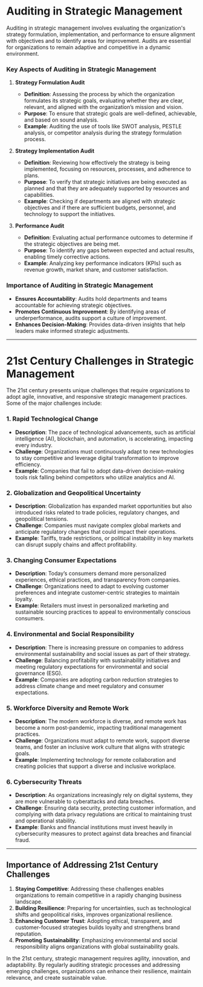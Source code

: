 # Auditing in Strategic Management

Auditing in strategic management involves evaluating the organization's strategy formulation, implementation, and performance to ensure alignment with objectives and to identify areas for improvement. Audits are essential for organizations to remain adaptive and competitive in a dynamic environment.

### Key Aspects of Auditing in Strategic Management

1. **Strategy Formulation Audit**
   - **Definition**: Assessing the process by which the organization formulates its strategic goals, evaluating whether they are clear, relevant, and aligned with the organization’s mission and vision.
   - **Purpose**: To ensure that strategic goals are well-defined, achievable, and based on sound analysis.
   - **Example**: Auditing the use of tools like SWOT analysis, PESTLE analysis, or competitor analysis during the strategy formulation process.

2. **Strategy Implementation Audit**
   - **Definition**: Reviewing how effectively the strategy is being implemented, focusing on resources, processes, and adherence to plans.
   - **Purpose**: To verify that strategic initiatives are being executed as planned and that they are adequately supported by resources and capabilities.
   - **Example**: Checking if departments are aligned with strategic objectives and if there are sufficient budgets, personnel, and technology to support the initiatives.

3. **Performance Audit**
   - **Definition**: Evaluating actual performance outcomes to determine if the strategic objectives are being met.
   - **Purpose**: To identify any gaps between expected and actual results, enabling timely corrective actions.
   - **Example**: Analyzing key performance indicators (KPIs) such as revenue growth, market share, and customer satisfaction.

### Importance of Auditing in Strategic Management

- **Ensures Accountability**: Audits hold departments and teams accountable for achieving strategic objectives.
- **Promotes Continuous Improvement**: By identifying areas of underperformance, audits support a culture of improvement.
- **Enhances Decision-Making**: Provides data-driven insights that help leaders make informed strategic adjustments.

---

# 21st Century Challenges in Strategic Management

The 21st century presents unique challenges that require organizations to adopt agile, innovative, and responsive strategic management practices. Some of the major challenges include:

### 1. Rapid Technological Change

- **Description**: The pace of technological advancements, such as artificial intelligence (AI), blockchain, and automation, is accelerating, impacting every industry.
- **Challenge**: Organizations must continuously adapt to new technologies to stay competitive and leverage digital transformation to improve efficiency.
- **Example**: Companies that fail to adopt data-driven decision-making tools risk falling behind competitors who utilize analytics and AI.

### 2. Globalization and Geopolitical Uncertainty

- **Description**: Globalization has expanded market opportunities but also introduced risks related to trade policies, regulatory changes, and geopolitical tensions.
- **Challenge**: Companies must navigate complex global markets and anticipate regulatory changes that could impact their operations.
- **Example**: Tariffs, trade restrictions, or political instability in key markets can disrupt supply chains and affect profitability.

### 3. Changing Consumer Expectations

- **Description**: Today’s consumers demand more personalized experiences, ethical practices, and transparency from companies.
- **Challenge**: Organizations need to adapt to evolving customer preferences and integrate customer-centric strategies to maintain loyalty.
- **Example**: Retailers must invest in personalized marketing and sustainable sourcing practices to appeal to environmentally conscious consumers.

### 4. Environmental and Social Responsibility

- **Description**: There is increasing pressure on companies to address environmental sustainability and social issues as part of their strategy.
- **Challenge**: Balancing profitability with sustainability initiatives and meeting regulatory expectations for environmental and social governance (ESG).
- **Example**: Companies are adopting carbon reduction strategies to address climate change and meet regulatory and consumer expectations.

### 5. Workforce Diversity and Remote Work

- **Description**: The modern workforce is diverse, and remote work has become a norm post-pandemic, impacting traditional management practices.
- **Challenge**: Organizations must adapt to remote work, support diverse teams, and foster an inclusive work culture that aligns with strategic goals.
- **Example**: Implementing technology for remote collaboration and creating policies that support a diverse and inclusive workplace.

### 6. Cybersecurity Threats

- **Description**: As organizations increasingly rely on digital systems, they are more vulnerable to cyberattacks and data breaches.
- **Challenge**: Ensuring data security, protecting customer information, and complying with data privacy regulations are critical to maintaining trust and operational stability.
- **Example**: Banks and financial institutions must invest heavily in cybersecurity measures to protect against data breaches and financial fraud.

---

## Importance of Addressing 21st Century Challenges

1. **Staying Competitive**: Addressing these challenges enables organizations to remain competitive in a rapidly changing business landscape.
2. **Building Resilience**: Preparing for uncertainties, such as technological shifts and geopolitical risks, improves organizational resilience.
3. **Enhancing Customer Trust**: Adopting ethical, transparent, and customer-focused strategies builds loyalty and strengthens brand reputation.
4. **Promoting Sustainability**: Emphasizing environmental and social responsibility aligns organizations with global sustainability goals.

In the 21st century, strategic management requires agility, innovation, and adaptability. By regularly auditing strategic processes and addressing emerging challenges, organizations can enhance their resilience, maintain relevance, and create sustainable value.
